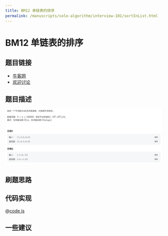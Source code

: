 ```yaml
---
title: BM12 单链表的排序
permalink: /manuscripts/solo-algorithm/interview-101/sortInList.html
---
```

# BM12 单链表的排序

## 题目链接

- [牛客网](https://www.nowcoder.com/share/jump/8484115461694840715099)
- [欢迎讨论]()

## 题目描述

![反转链表.png](../images/sortInList.png)

## 刷题思路

## 代码实现

@[code js](@code/algorithm/interview-101/sortInList.js)

## 一些建议
